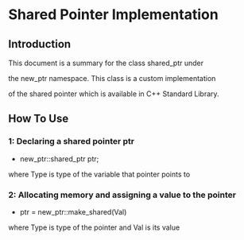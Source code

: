 # Shared Pointer Implementation  

## Introduction
 This document is a summary for the class shared_ptr under 

the new_ptr namespace. This class is a custom implementation

of the shared pointer which is available in C++ Standard Library.


## How To Use

### 1: Declaring a shared pointer ptr
 * new_ptr::shared_ptr<Type> ptr;

 where Type is type of the variable that pointer points to

### 2: Allocating memory and assigning a value to the pointer
 * ptr = new_ptr::make_shared<Type>(Val)

where Type is type of the pointer and Val is its value

